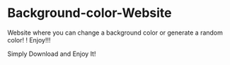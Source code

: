 # Background-color-Website
Website where you can change a background color or generate a random color!
!
Enjoy!!!

Simply Download and Enjoy It!

